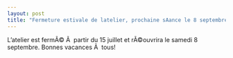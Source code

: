```yaml
---
layout: post
title: "Fermeture estivale de latelier, prochaine sAance le 8 septembre"
---
```



L’atelier est fermÃ© Ã  partir du 15 juillet et rÃ©ouvrira le samedi 8 septembre. Bonnes vacances Ã  tous!

